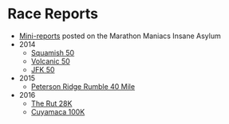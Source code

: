 Race Reports
===========

* [Mini-reports](http://www.marathonmaniacsdb.com/Maniacs/MyMarathons.asp?ManiacId=369) posted on the Marathon Maniacs Insane Asylum
* 2014
  * [Squamish 50](Squamish50-2014.md)
  * [Volcanic 50](Volcanic50-2014.md)
  * [JFK 50](JFK50-2014.md)
* 2015
  * [Peterson Ridge Rumble 40 Mile](PetersonRidgeRumble-2015.md)
* 2016
  * [The Rut 28K](TheRut28K-2016.md)
  * [Cuyamaca 100K](Cuyamaca100K-2016.md)
